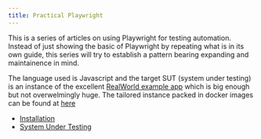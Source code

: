```yaml
---
title: Practical Playwright
---
```


This is a series of articles on using Playwright for testing automation. Instead of just showing the basic of Playwright by repeating what is in its own guide, this series will try to establish a pattern bearing expanding and maintainence in mind.

The language used is Javascript and the target SUT (system under testing) is an instance of the excellent [RealWorld example app](https://github.com/gothinkster/realworld) which is big enough but not overwelmingly huge. The tailored instance packed in docker images can be found at [here](/#)

- [Installation](/practical-playwright/01-installation)
- [System Under Testing](/practical-playwright/02-system-under-testing)
